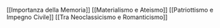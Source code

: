 [[Importanza della Memoria]]
[[Materialismo e Ateismo]]
[[Patriottismo e Impegno Civile]]
[[Tra Neoclassicismo e Romanticismo]]